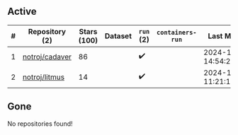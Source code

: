 ## Active
| # | Repository (2) | Stars (100) | Dataset | `run` (2) | `containers-run` | Last Modified |
| --- | --- | --- | --- | --- | --- | --- |
| 1 | [notroj/cadaver](https://github.com/notroj/cadaver) | 86 |  | :heavy_check_mark: |  | 2024-11-16 14:54:25+00:00 |
| 2 | [notroj/litmus](https://github.com/notroj/litmus) | 14 |  | :heavy_check_mark: |  | 2024-11-23 11:21:16+00:00 |

## Gone
No repositories found!
